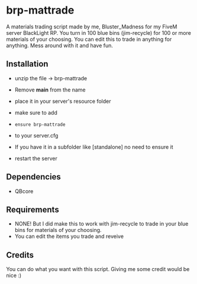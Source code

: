 # brp-mattrade
A materials trading script made by me, Bluster_Madness for my FiveM server BlackLight RP. 
You turn in 100 blue bins (jim-recycle) for 100 or more materials of your choosing. 
You can edit this to trade in anything for anything. Mess around with it and have fun.

## Installation

- unzip the file → brp-mattrade
- Remove **main** from the name
- place it in your server's resource folder

- make sure to add
- ```
  ensure brp-mattrade
  ```
- to your server.cfg
- If you have it in a subfolder like [standalone] no need to ensure it
- restart the server

## Dependencies
- QBcore

## Requirements
- NONE! But I did make this to work with jim-recycle to trade in your blue bins for materials of your choosing.
- You can edit the items you trade and reveive

## Credits
You can do what you want with this script.
Giving me some credit would be nice :)
